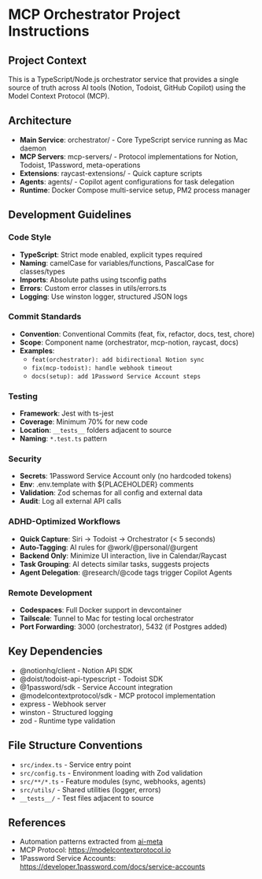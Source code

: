 # MCP Orchestrator Project Instructions

## Project Context
This is a TypeScript/Node.js orchestrator service that provides a single source of truth across AI tools (Notion, Todoist, GitHub Copilot) using the Model Context Protocol (MCP).

## Architecture
- **Main Service**: orchestrator/ - Core TypeScript service running as Mac daemon
- **MCP Servers**: mcp-servers/ - Protocol implementations for Notion, Todoist, 1Password, meta-operations
- **Extensions**: raycast-extensions/ - Quick capture scripts
- **Agents**: agents/ - Copilot agent configurations for task delegation
- **Runtime**: Docker Compose multi-service setup, PM2 process manager

## Development Guidelines

### Code Style
- **TypeScript**: Strict mode enabled, explicit types required
- **Naming**: camelCase for variables/functions, PascalCase for classes/types
- **Imports**: Absolute paths using tsconfig paths
- **Errors**: Custom error classes in utils/errors.ts
- **Logging**: Use winston logger, structured JSON logs

### Commit Standards
- **Convention**: Conventional Commits (feat, fix, refactor, docs, test, chore)
- **Scope**: Component name (orchestrator, mcp-notion, raycast, docs)
- **Examples**:
  - `feat(orchestrator): add bidirectional Notion sync`
  - `fix(mcp-todoist): handle webhook timeout`
  - `docs(setup): add 1Password Service Account steps`

### Testing
- **Framework**: Jest with ts-jest
- **Coverage**: Minimum 70% for new code
- **Location**: `__tests__` folders adjacent to source
- **Naming**: `*.test.ts` pattern

### Security
- **Secrets**: 1Password Service Account only (no hardcoded tokens)
- **Env**: .env.template with ${PLACEHOLDER} comments
- **Validation**: Zod schemas for all config and external data
- **Audit**: Log all external API calls

### ADHD-Optimized Workflows
- **Quick Capture**: Siri → Todoist → Orchestrator (< 5 seconds)
- **Auto-Tagging**: AI rules for @work/@personal/@urgent
- **Backend Only**: Minimize UI interaction, live in Calendar/Raycast
- **Task Grouping**: AI detects similar tasks, suggests projects
- **Agent Delegation**: @research/@code tags trigger Copilot Agents

### Remote Development
- **Codespaces**: Full Docker support in devcontainer
- **Tailscale**: Tunnel to Mac for testing local orchestrator
- **Port Forwarding**: 3000 (orchestrator), 5432 (if Postgres added)

## Key Dependencies
- @notionhq/client - Notion API SDK
- @doist/todoist-api-typescript - Todoist SDK
- @1password/sdk - Service Account integration
- @modelcontextprotocol/sdk - MCP protocol implementation
- express - Webhook server
- winston - Structured logging
- zod - Runtime type validation

## File Structure Conventions
- `src/index.ts` - Service entry point
- `src/config.ts` - Environment loading with Zod validation
- `src/**/*.ts` - Feature modules (sync, webhooks, agents)
- `src/utils/` - Shared utilities (logger, errors)
- `__tests__/` - Test files adjacent to source

## References
- Automation patterns extracted from [ai-meta](https://github.com/Kingy2709/ai-meta)
- MCP Protocol: https://modelcontextprotocol.io
- 1Password Service Accounts: https://developer.1password.com/docs/service-accounts
